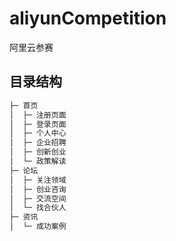 # aliyunCompetition
阿里云参赛

## 目录结构

```bash
├─ 首页
│  ├─ 注册页面
│  ├─ 登录页面
│  ├─ 个人中心
│  ├─ 企业招聘
│  ├─ 创新创业
│  └─ 政策解读
├─ 论坛 
│  ├─ 关注领域
│  ├─ 创业咨询
│  ├─ 交流空间
│  └─ 找合伙人
├─ 资讯
│  └─ 成功案例
```
```bash
